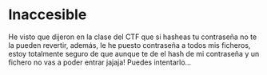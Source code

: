 # Inaccesible

He visto que dijeron en la clase del CTF que si hasheas tu contraseña no te la pueden revertir, además, le he puesto contraseña a todos mis ficheros, estoy totalmente seguro de que aunque te de el hash de mi contraseña y un fichero no vas a poder entrar jajaja!
Puedes intentarlo...
